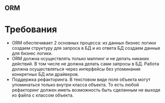 ORM
---

Требования
==========

* ORM обеспечивает 2 основных процесса: из данных бизнес логики создаем структуру для запроса в БД и из ответа БД создаем данные для бизнес логики.
* ORM должна осуществлять только маппинг и не делать никаких действий. В том числе не должна делать сами запросы в БД. Работа должна осуществляться через интерфейсы без упоминания конкретных БД или драйверов.
* Поддержка рефакторинга. В текстовом виде поля объекта могут упоминаться только внутри класса объекта. То есть любой рефакторинг должен иметь возможность быть сделанным не выходя из файла с классом объекта.

